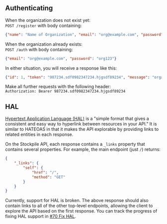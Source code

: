 ## Authenticating
When the organization does not exist yet:  
`POST /register` with body containing:
```JSON
{"name": "Name of Organization", "email": "org@example.com", "password": "org123"}
```

When the organization already exists:  
`POST /auth` with body containing:
```JSON
{"email": "org@example.com", "password": "org123"}
```

In either situation, you will receive a response like this:  
```JSON
{"id": 1, "token": "987234.sdf0982347234.hjgsdf89234", "message": "organization credentials are valid"}
```

Make all further requests with the following header:  
`Authorization: Bearer 987234.sdf0982347234.hjgsdf89234`

## HAL
[Hypertext Application Language (HAL)](http://stateless.co/hal_specification.html) is a "simple format that gives a consistent and easy way to hyperlink between resources in your API." It is similar to HATEOAS in that it makes the API explorable by providing links to related entities in each response.  

On the Stockpile API, each response contains a `_links` property that contains several properties. For example, the main endpoint (just `/`) returns:  
```JSON
{
    "_links": {
        "self": {
            "href": "/",
            "method": "GET"
        }
    }
}
```

Currently, support for HAL is broken. The above response should also contain links to all of the other top-level endpoints, allowing the client to explore the API based on the first response. You can track the progress of fixing HAL support in [#70 Fix HAL](https://github.com/AdamVig/stockpile-api/issues/70).  

